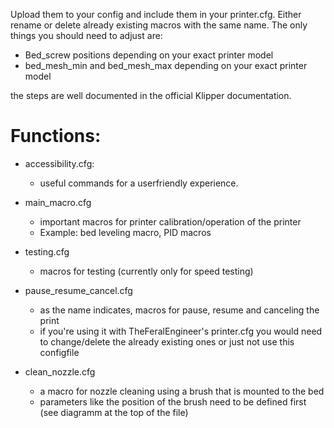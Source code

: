 Upload them to your config and include them in your printer.cfg. 
Either rename or delete already existing macros with the same name.
The only things you should need to adjust are:

- Bed_screw positions depending on your exact printer model
- bed_mesh_min and bed_mesh_max depending on your exact printer model

the steps are well documented in the official Klipper documentation.

# Functions:
- accessibility.cfg:
  - useful commands for a userfriendly experience.
 
- main_macro.cfg
  - important macros for printer calibration/operation of the printer
  - Example: bed leveling macro, PID macros
 
- testing.cfg
  - macros for testing (currently only for speed testing)
 
- pause_resume_cancel.cfg
  - as the name indicates, macros for pause, resume and canceling the print
  - if you're using it with TheFeralEngineer's printer.cfg you would need to change/delete the already existing ones or just not use this configfile

- clean_nozzle.cfg
  - a macro for nozzle cleaning using a brush that is mounted to the bed
  - parameters like the position of the brush need to be defined first (see diagramm at the top of the file)
